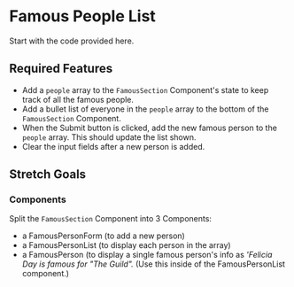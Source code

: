 # Famous People List

Start with the code provided here.

## Required Features

- Add a `people` array to the `FamousSection` Component's state to keep track of all the famous people.
- Add a bullet list of everyone in the `people` array to the bottom of the `FamousSection` Component.
- When the Submit button is clicked, add the new famous person to the `people` array. This should update the list shown.
- Clear the input fields after a new person is added.

## Stretch Goals

### Components

Split the `FamousSection` Component into 3 Components:

- a FamousPersonForm (to add a new person)
- a FamousPersonList (to display each person in the array)
- a FamousPerson (to display a single famous person's info as *'Felicia Day is famous for "The Guild".* (Use this inside of the FamousPersonList component.)

